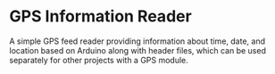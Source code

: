 # GPS Information Reader
A simple GPS feed reader providing information about time, date, and location based on Arduino along with header files, which can be used separately for other projects with a GPS module.
